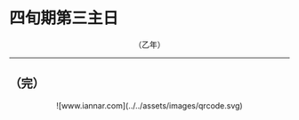 # 四旬期第三主日

<div align="center">
（乙年）
</div>

---

## （完）

<div align="center">
![www.iannar.com](../../assets/images/qrcode.svg)
</div>
